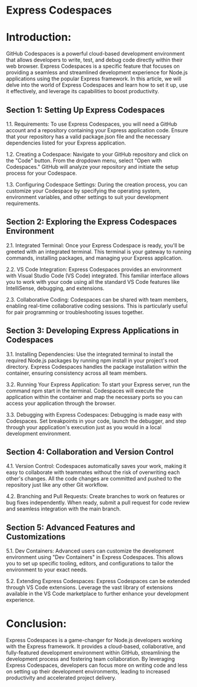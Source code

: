 # Express Codespaces

# Introduction:

GitHub Codespaces is a powerful cloud-based development environment that allows developers to write, test, and debug code directly within their web browser. Express Codespaces is a specific feature that focuses on providing a seamless and streamlined development experience for Node.js applications using the popular Express framework. In this article, we will delve into the world of Express Codespaces and learn how to set it up, use it effectively, and leverage its capabilities to boost productivity.

## Section 1: Setting Up Express Codespaces

1.1. Requirements:
To use Express Codespaces, you will need a GitHub account and a repository containing your Express application code. Ensure that your repository has a valid package.json file and the necessary dependencies listed for your Express application.

1.2. Creating a Codespace:
Navigate to your GitHub repository and click on the "Code" button. From the dropdown menu, select "Open with Codespaces." GitHub will analyze your repository and initiate the setup process for your Codespace.

1.3. Configuring Codespace Settings:
During the creation process, you can customize your Codespace by specifying the operating system, environment variables, and other settings to suit your development requirements.

## Section 2: Exploring the Express Codespaces Environment

2.1. Integrated Terminal:
Once your Express Codespace is ready, you'll be greeted with an integrated terminal. This terminal is your gateway to running commands, installing packages, and managing your Express application.

2.2. VS Code Integration:
Express Codespaces provides an environment with Visual Studio Code (VS Code) integrated. This familiar interface allows you to work with your code using all the standard VS Code features like IntelliSense, debugging, and extensions.

2.3. Collaborative Coding:
Codespaces can be shared with team members, enabling real-time collaborative coding sessions. This is particularly useful for pair programming or troubleshooting issues together.

## Section 3: Developing Express Applications in Codespaces

3.1. Installing Dependencies:
Use the integrated terminal to install the required Node.js packages by running npm install in your project's root directory. Express Codespaces handles the package installation within the container, ensuring consistency across all team members.

3.2. Running Your Express Application:
To start your Express server, run the command npm start in the terminal. Codespaces will execute the application within the container and map the necessary ports so you can access your application through the browser.

3.3. Debugging with Express Codespaces:
Debugging is made easy with Codespaces. Set breakpoints in your code, launch the debugger, and step through your application's execution just as you would in a local development environment.

## Section 4: Collaboration and Version Control

4.1. Version Control:
Codespaces automatically saves your work, making it easy to collaborate with teammates without the risk of overwriting each other's changes. All the code changes are committed and pushed to the repository just like any other Git workflow.

4.2. Branching and Pull Requests:
Create branches to work on features or bug fixes independently. When ready, submit a pull request for code review and seamless integration with the main branch.

## Section 5: Advanced Features and Customizations

5.1. Dev Containers:
Advanced users can customize the development environment using "Dev Containers" in Express Codespaces. This allows you to set up specific tooling, editors, and configurations to tailor the environment to your exact needs.

5.2. Extending Express Codespaces:
Express Codespaces can be extended through VS Code extensions. Leverage the vast library of extensions available in the VS Code marketplace to further enhance your development experience.

# Conclusion:

Express Codespaces is a game-changer for Node.js developers working with the Express framework. It provides a cloud-based, collaborative, and fully-featured development environment within GitHub, streamlining the development process and fostering team collaboration. By leveraging Express Codespaces, developers can focus more on writing code and less on setting up their development environments, leading to increased productivity and accelerated project delivery.